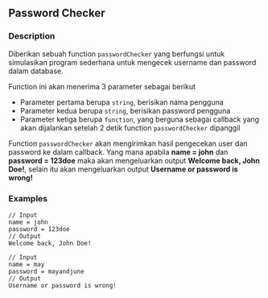 ## Password Checker
### Description

Diberikan sebuah function `passwordChecker` yang berfungsi untuk simulasikan program sederhana untuk mengecek username dan password dalam database.

Function ini akan menerima 3 parameter sebagai berikut
- Parameter pertama berupa `string`, berisikan nama pengguna
- Parameter kedua berupa `string`, berisikan password pengguna
- Parameter ketiga berupa `function`, yang berguna sebagai callback yang akan dijalankan setelah 2 detik function `passwordChecker` dipanggil

Function `passwordChecker` akan mengirimkan hasil pengecekan user dan password ke dalam callback. Yang mana apabila **name = john** dan **password = 123doe** maka akan mengeluarkan output **Welcome back, John Doe!**, selain itu akan mengeluarkan output **Username or password is wrong!**

### Examples
````
// Input
name = john
password = 123doe
// Output
Welcome back, John Doe!
````
````
// Input
name = may
password = mayandjune
// Output
Username or password is wrong!
````